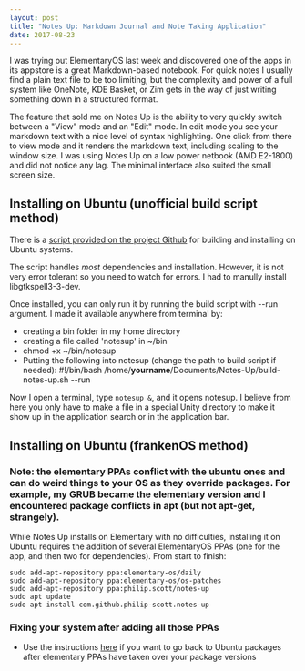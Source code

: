 ```yaml
---
layout: post
title: "Notes Up: Markdown Journal and Note Taking Application"
date: 2017-08-23
---
```


I was trying out ElementaryOS last week and discovered one of the apps in its appstore is a great Markdown-based notebook. For quick notes I usually find a plain text file to be too limiting, but the complexity and power of a full system like OneNote, KDE Basket, or Zim gets in the way of just writing something down in a structured format.

The feature that sold me on Notes Up is the ability to very quickly switch between a "View" mode and an "Edit" mode. In edit mode you see your markdown text with a nice level of syntax highlighting. One click from there to view mode and it renders the markdown text, including scaling to the window size. I was using Notes Up on a low power netbook (AMD E2-1800) and did not notice any lag. The minimal interface also suited the small screen size.

## Installing on Ubuntu (unofficial build script method)

There is a [script provided on the project Github](https://github.com/Philip-Scott/Notes-up/wiki/Build-and-Install-on-Ubuntu-16.04,-16.10,-17.04,-17.10) for building and installing on Ubuntu systems.

The script handles _most_ dependencies and installation. However, it is not very error tolerant so you need to watch for errors. I had to manully install libgtkspell3-3-dev.

Once installed, you can only run it by running the build script with --run argument. I made it available anywhere from terminal by:
- creating a bin folder in my home directory
- creating a file called 'notesup' in ~/bin
- chmod +x ~/bin/notesup
- Putting the following into notesup (change the path to build script if needed):
    #!/bin/bash
    /home/**yourname**/Documents/Notes-Up/build-notes-up.sh --run

Now I open a terminal, type `notesup &`, and it opens notesup. I believe from here you only have to make a file in a special Unity directory to make it show up in the application search or in the application bar.

## Installing on Ubuntu (frankenOS method)

### Note: the elementary PPAs conflict with the ubuntu ones and can do weird things to your OS as they override packages. For example, my GRUB became the elementary version and I encountered package conflicts in apt (but not apt-get, strangely).

While Notes Up installs on Elementary with no difficulties, installing it on Ubuntu requires the addition of several ElementaryOS PPAs (one for the app, and then two for dependencies). From start to finish:

    sudo add-apt-repository ppa:elementary-os/daily
    sudo add-apt-repository ppa:elementary-os/os-patches
    sudo add-apt-repository ppa:philip.scott/notes-up
    sudo apt update
    sudo apt install com.github.philip-scott.notes-up

### Fixing your system after adding all those PPAs
- Use the instructions [here](https://askubuntu.com/a/722582) if you want to go back to Ubuntu packages after elementary PPAs have taken over your package versions


